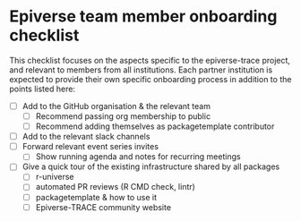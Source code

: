 # Epiverse team member onboarding checklist

This checklist focuses on the aspects specific to the epiverse-trace project, and relevant to members from all institutions. Each partner institution is expected to provide their own specific onboarding process in addition to the points listed here:

- [ ] Add to the GitHub organisation & the relevant team
  - [ ] Recommend passing org membership to public
  - [ ] Recommend adding themselves as packagetemplate contributor
- [ ] Add to the relevant slack channels
- [ ] Forward relevant event series invites
  - [ ] Show running agenda and notes for recurring meetings
- [ ] Give a quick tour of the existing infrastructure shared by all packages
  - [ ] r-universe
  - [ ] automated PR reviews (R CMD check, lintr)
  - [ ] packagetemplate & how to use it
  - [ ] Epiverse-TRACE community website

